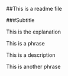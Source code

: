 ##This is a readme file

###Subtitle

This is the explanation

This is a phrase

This is a description

This is another phrase

